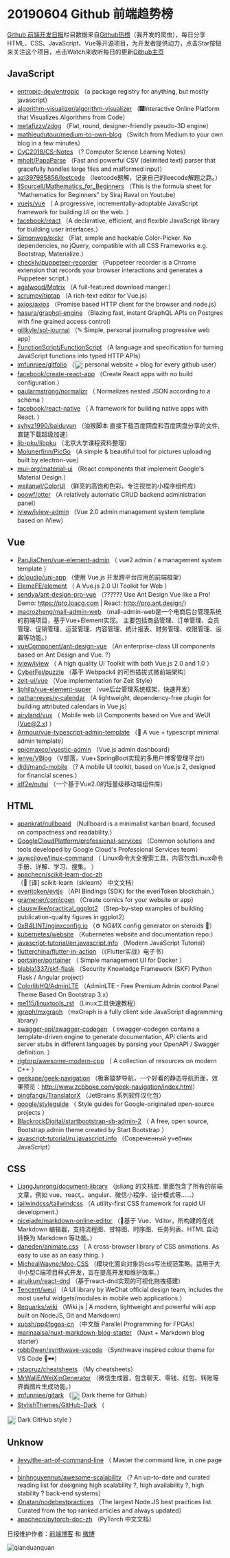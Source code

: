 # 20190604 Github 前端趋势榜

[Github 前端开发日报](https://qdkfweb.cn/c/news)栏目数据来自[Github热榜](https://github.qdkfweb.cn/)（我开发的爬虫），每日分享HTML、CSS、JavaScript、Vue等开源项目，为开发者提供动力，点击Star按钮来关注这个项目，点击Watch来收听每日的更新[Github主页](https://github.com/kujian/githubTrending)
## JavaScript

* [entropic-dev/entropic](https://github.com/entropic-dev/entropic) （a package registry for anything, but mostly javascript）
* [algorithm-visualizer/algorithm-visualizer](https://github.com/algorithm-visualizer/algorithm-visualizer) （&#x1f386;Interactive Online Platform that Visualizes Algorithms from Code）
* [metafizzy/zdog](https://github.com/metafizzy/zdog) （Flat, round, designer-friendly pseudo-3D engine）
* [mathieudutour/medium-to-own-blog](https://github.com/mathieudutour/medium-to-own-blog) （Switch from Medium to your own blog in a few minutes）
* [CyC2018/CS-Notes](https://github.com/CyC2018/CS-Notes) （? Computer Science Learning Notes）
* [mholt/PapaParse](https://github.com/mholt/PapaParse) （Fast and powerful CSV (delimited text) parser that gracefully handles large files and malformed input）
* [azl397985856/leetcode](https://github.com/azl397985856/leetcode) （leetcode题解，记录自己的leecode解题之路。）
* [llSourcell/Mathematics_for_Beginners](https://github.com/llSourcell/Mathematics_for_Beginners) （This is the formula sheet for "Mathematics for Beginners" by Siraj Raval on Youtube）
* [vuejs/vue](https://github.com/vuejs/vue) （
        A progressive, incrementally-adoptable JavaScript framework for building UI on the web.
      ）
* [facebook/react](https://github.com/facebook/react) （A declarative, efficient, and flexible JavaScript library for building user interfaces.）
* [Simonwep/pickr](https://github.com/Simonwep/pickr) （Flat, simple and hackable Color-Picker. No dependencies, no jQuery, compatible with all CSS Frameworks e.g. Bootstrap, Materialize.）
* [checkly/puppeteer-recorder](https://github.com/checkly/puppeteer-recorder) （Puppeteer recorder is a Chrome extension that records your browser interactions and generates a Puppeteer script.）
* [agalwood/Motrix](https://github.com/agalwood/Motrix) （A full-featured download manger.）
* [scrumpy/tiptap](https://github.com/scrumpy/tiptap) （A rich-text editor for Vue.js）
* [axios/axios](https://github.com/axios/axios) （Promise based HTTP client for the browser and node.js）
* [hasura/graphql-engine](https://github.com/hasura/graphql-engine) （Blazing fast, instant GraphQL APIs on Postgres with fine grained access control）
* [gillkyle/sol-journal](https://github.com/gillkyle/sol-journal) （✎ Simple, personal journaling progressive web app）
* [FunctionScript/FunctionScript](https://github.com/FunctionScript/FunctionScript) （A language and specification for turning JavaScript functions into typed HTTP APIs）
* [imfunniee/gitfolio](https://github.com/imfunniee/gitfolio) （<img class="emoji" title=":octocat:" alt=":octocat:" src="https://github.githubassets.com/images/icons/emoji/octocat.png" height="20" width="20" align="absmiddle"> personal website + blog for every github user）
* [facebook/create-react-app](https://github.com/facebook/create-react-app) （Create React apps with no build configuration.）
* [paularmstrong/normalizr](https://github.com/paularmstrong/normalizr) （
        Normalizes nested JSON according to a schema
      ）
* [facebook/react-native](https://github.com/facebook/react) （
        A framework for building native apps with React.
      ）
* [syhyz1990/baiduyun](https://github.com/syhyz1990/baiduyun) （油猴脚本 直接下载百度网盘和百度网盘分享的文件,直链下载超级加速）
* [lib-pku/libpku](https://github.com/lib-pku/libpku) （北京大学课程资料整理）
* [Molunerfinn/PicGo](https://github.com/Molunerfinn/PicGo) （A simple &amp; beautiful tool for pictures uploading built by electron-vue）
* [mui-org/material-ui](https://github.com/mui-org/material-ui) （React components that implement Google's Material Design.）
* [weilanwl/ColorUI](https://github.com/weilanwl/ColorUI) （鲜亮的高饱和色彩，专注视觉的小程序组件库）
* [poowf/otter](https://github.com/poowf/otter) （A relatively automatic CRUD backend administration panel）
* [iview/iview-admin](https://github.com/iview/iview-admin) （Vue 2.0 admin management system template based on iView）

## Vue

* [PanJiaChen/vue-element-admin](https://github.com/PanJiaChen/vue-element-admin) （
        vue2 admin / a management system template
      ）
* [dcloudio/uni-app](https://github.com/dcloudio/uni-app) （使用 Vue.js 开发跨平台应用的前端框架）
* [ElemeFE/element](https://github.com/ElemeFE/element) （
        A Vue.js 2.0 UI Toolkit for Web
      ）
* [sendya/ant-design-pro-vue](https://github.com/sendya/ant-design-pro-vue) （??‍???‍? Use Ant Design Vue like a Pro! Demo: <a href="https://pro.loacg.com" rel="nofollow">https://pro.loacg.com</a> | React: <a href="http://pro.ant.design/" rel="nofollow">http://pro.ant.design/</a>）
* [macrozheng/mall-admin-web](https://github.com/macrozheng/mall-admin-web) （mall-admin-web是一个电商后台管理系统的前端项目，基于Vue+Element实现。 主要包括商品管理、订单管理、会员管理、促销管理、运营管理、内容管理、统计报表、财务管理、权限管理、设置等功能。）
* [vueComponent/ant-design-vue](https://github.com/vueComponent/ant-design-vue) （An enterprise-class UI components based on Ant Design and Vue. ?）
* [iview/iview](https://github.com/iview/iview) （
        A high quality UI Toolkit with both Vue.js 2.0 and 1.0
      ）
* [CyberFei/puzzle](https://github.com/CyberFei/puzzle) （基于 Webpack4 的可热插拔式微前端架构）
* [zeit-ui/vue](https://github.com/zeit-ui/vue) （Vue implementation for Zeit Style）
* [ljphilp/vue-element-super](https://github.com/ljphilp/vue-element-super) （vue后台管理系统框架，快速开发）
* [nathanreyes/v-calendar](https://github.com/nathanreyes/v-calendar) （A lightweight, dependency-free plugin for building attributed calendars in Vue.js）
* [airyland/vux](https://github.com/airyland/vux) （
        Mobile web UI Components based on Vue and WeUI (Vue@2.x)
      ）
* [Armour/vue-typescript-admin-template](https://github.com/Armour/vue-typescript-admin-template) （&#x1f596; A vue + typescript minimal admin template）
* [epicmaxco/vuestic-admin](https://github.com/epicmaxco/vuestic-admin) （Vue.js admin dashboard）
* [lenve/VBlog](https://github.com/lenve/VBlog) （V部落，Vue+SpringBoot实现的多用户博客管理平台!）
* [didi/mand-mobile](https://github.com/didi/mand-mobile) （? A mobile UI toolkit, based on Vue.js 2, designed for financial scenes.）
* [jdf2e/nutui](https://github.com/jdf2e/nutui) （一个基于Vue2.0的轻量级移动端组件库）

## HTML

* [apankrat/nullboard](https://github.com/apankrat/nullboard) （Nullboard is a minimalist kanban board, focused on compactness and readability.）
* [GoogleCloudPlatform/professional-services](https://github.com/GoogleCloudPlatform/professional-services) （Common solutions and tools developed by Google Cloud's Professional Services team）
* [jaywcjlove/linux-command](https://github.com/jaywcjlove/linux-command) （
        Linux命令大全搜索工具，内容包含Linux命令手册、详解、学习、搜集。
      ）
* [apachecn/scikit-learn-doc-zh](https://github.com/apachecn/scikit-learn-doc-zh) （&#x1f4d6; [译] scikit-learn（sklearn） 中文文档）
* [everitoken/evtjs](https://github.com/everitoken/evtjs) （API Bindings (SDK) for the everiToken blockchain.）
* [gramener/comicgen](https://github.com/gramener/comicgen) （Create comics for your website or app）
* [clauswilke/practical_ggplot2](https://github.com/clauswilke/practical_ggplot2) （Step-by-step examples of building publication-quality figures in ggplot2）
* [0xB4LINT/nginxconfig.io](https://github.com/0xB4LINT/nginxconfig.io) （⚙️ NGiИX config generator on steroids &#x1f489;）
* [kubernetes/website](https://github.com/kubernetes/website) （Kubernetes website and documentation repo:）
* [javascript-tutorial/en.javascript.info](https://github.com/javascript-tutorial/en.javascript.info) （Modern JavaScript Tutorial）
* [flutterchina/flutter-in-action](https://github.com/flutterchina/flutter-in-action) （《Flutter实战》电子书）
* [portainer/portainer](https://github.com/portainer/portainer) （
        Simple management UI for Docker
      ）
* [blabla1337/skf-flask](https://github.com/blabla1337/skf-flask) （Security Knowledge Framework (SKF) Python Flask / Angular project）
* [ColorlibHQ/AdminLTE](https://github.com/ColorlibHQ/AdminLTE) （AdminLTE - Free Premium Admin control Panel Theme Based On Bootstrap 3.x）
* [me115/linuxtools_rst](https://github.com/me115/linuxtools_rst) （Linux工具快速教程）
* [jgraph/mxgraph](https://github.com/jgraph/mxgraph) （mxGraph is a fully client side JavaScript diagramming library）
* [swagger-api/swagger-codegen](https://github.com/swagger-api/swagger-codegen) （
        swagger-codegen contains a template-driven engine to generate documentation, API clients and server stubs in different languages by parsing your OpenAPI / Swagger definition.
      ）
* [rigtorp/awesome-modern-cpp](https://github.com/rigtorp/awesome-modern-cpp) （
        A collection of resources on modern C++
      ）
* [geekape/geek-navigation](https://github.com/geekape/geek-navigation) （极客猿梦导航，一个好看的静态导航页面，效果预览：<a href="http://www.zcbboke.com/geek-navigation/index.html" rel="nofollow">http://www.zcbboke.com/geek-navigation/index.html</a>）
* [pingfangx/TranslatorX](https://github.com/pingfangx/TranslatorX) （JetBrains 系列软件汉化包）
* [google/styleguide](https://github.com/google/styleguide) （
        Style guides for Google-originated open-source projects
      ）
* [BlackrockDigital/startbootstrap-sb-admin-2](https://github.com/BlackrockDigital/startbootstrap-sb-admin-2) （
        A free, open source, Bootstrap admin theme created by Start Bootstrap
      ）
* [javascript-tutorial/ru.javascript.info](https://github.com/javascript-tutorial/ru.javascript.info) （Современный учебник JavaScript）

## CSS

* [LiangJunrong/document-library](https://github.com/LiangJunrong/document-library) （jsliang 的文档库. 里面包含了所有的前端文章，例如 vue、react,、angular、微信小程序、设计模式等……）
* [tailwindcss/tailwindcss](https://github.com/tailwindcss/tailwindcss) （A utility-first CSS framework for rapid UI development.）
* [nicejade/markdown-online-editor](https://github.com/nicejade/markdown-online-editor) （&#x1f4dd;基于 Vue、Vditor，所构建的在线 Markdown 编辑器，支持流程图、甘特图、时序图、任务列表、HTML 自动转换为 Markdown 等功能。）
* [daneden/animate.css](https://github.com/daneden/animate.css) （
        A cross-browser library of CSS animations. As easy to use as an easy thing.
      ）
* [MichealWayne/Moo-CSS](https://github.com/MichealWayne/Moo-CSS) （模块化面向对象的css写法规范策略。适用于大中小型C端项目样式开发，旨在提高开发和维护效率。）
* [airuikun/react-dnd](https://github.com/airuikun/react-dnd) （基于react-dnd实现的可视化拖拽搭建）
* [Tencent/weui](https://github.com/Tencent/weui) （A UI library by WeChat official design team, includes the most useful widgets/modules in mobile web applications.）
* [Requarks/wiki](https://github.com/Requarks/wiki) （Wiki.js | A modern, lightweight and powerful wiki app built on NodeJS, Git and Markdown）
* [xupsh/pp4fpgas-cn](https://github.com/xupsh/pp4fpgas-cn) （中文版 Parallel Programming for FPGAs）
* [marinaaisa/nuxt-markdown-blog-starter](https://github.com/marinaaisa/nuxt-markdown-blog-starter) （Nuxt + Markdown blog starter）
* [robb0wen/synthwave-vscode](https://github.com/robb0wen/synthwave-vscode) （Synthwave inspired colour theme for VS Code &#x1f305;&#x1f576;）
* [rstacruz/cheatsheets](https://github.com/rstacruz/cheatsheets) （My cheatsheets）
* [MrWaliE/WeiXinGenerator](https://github.com/MrWaliE/WeiXinGenerator) （微信生成器，包含聊天、零钱、红包、转账等界面图片生成功能。）
* [imfunniee/gitark](https://github.com/imfunniee/gitark) （<img class="emoji" title=":octocat:" alt=":octocat:" src="https://github.githubassets.com/images/icons/emoji/octocat.png" height="20" width="20" align="absmiddle"> Dark theme for Github）
* [StylishThemes/GitHub-Dark](https://github.com/StylishThemes/GitHub-Dark) （
        
<img class="emoji" title=":octocat:" alt=":octocat:" src="https://assets-cdn.github.com/images/icons/emoji/octocat.png" height="20" width="20" align="absmiddle"> Dark GitHub style
      ）

## Unknow

* [jlevy/the-art-of-command-line](https://github.com/jlevy/the-art-of-command-line) （
        Master the command line, in one page
      ）
* [binhnguyennus/awesome-scalability](https://github.com/binhnguyennus/awesome-scalability) （? An up-to-date and curated reading list for designing high scalability ?, high availability ?, high stability ? back-end systems）
* [i0natan/nodebestpractices](https://github.com/i0natan/nodebestpractices) （The largest Node.JS best practices list. Curated from the top ranked articles and always updated）
* [apachecn/pytorch-doc-zh](https://github.com/apachecn/pytorch-doc-zh) （PyTorch 中文文档）


日报维护作者：[前端博客](https://qdkfweb.cn/) 和 [微博](https://qdkfweb.cn/go/weibo)

![qianduanquan](https://user-images.githubusercontent.com/3055447/38468989-651132ac-3b80-11e8-8e6b-15122322a9d7.png)